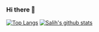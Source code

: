 ### Hi there 👋

[![Top Langs](https://github-readme-stats.vercel.app/api/top-langs/?username=selonilo)](https://github.com/anuraghazra/github-readme-stats) [![Salih's github stats](https://github-readme-stats.vercel.app/api?username=selonilo&count_private=true&show_icons=true&theme=radical&hide_rank=false)](https://github.com/anuraghazra/github-readme-stats)

<!--
**selonilo/selonilo** is a ✨ _special_ ✨ repository because its `README.md` (this file) appears on your GitHub profile.

Here are some ideas to get you started:

- 🔭 I’m currently working on ...
- 🌱 I’m currently learning ...
- 👯 I’m looking to collaborate on ...
- 🤔 I’m looking for help with ...
- 💬 Ask me about ...
- 📫 How to reach me: ...
- 😄 Pronouns: ...
- ⚡ Fun fact: ...
-->
